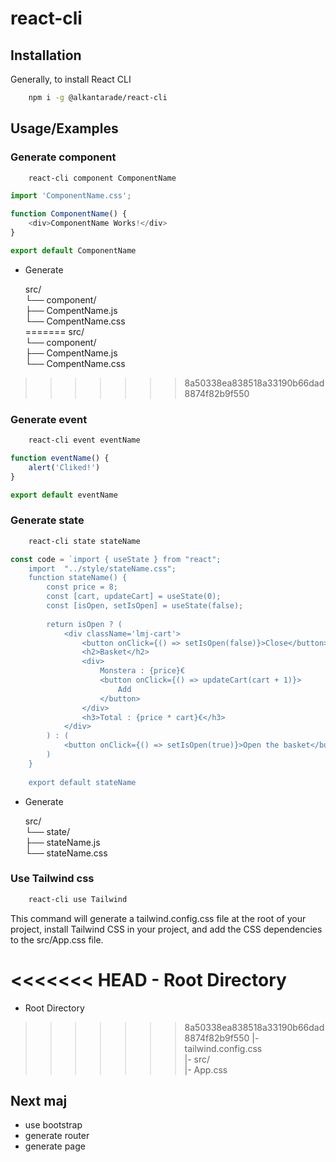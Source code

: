 # react-cli


## Installation

Generally, to install React CLI

```bash
    npm i -g @alkantarade/react-cli
```

## Usage/Examples

### Generate component

```bash 
    react-cli component ComponentName
```

```javascript
import 'ComponentName.css';

function ComponentName() {
    <div>ComponentName Works!</div>
}

export default ComponentName
```
- Generate 

    src/                       
    └── component/             
        ├── CompentName.js     
        └── CompentName.css    
=======
src/                       
└── component/             
   ├── CompentName.js     
   └── CompentName.css    
>>>>>>> 8a50338ea838518a33190b66dad8874f82b9f550

### Generate event 

```bash 
    react-cli event eventName
```

```javascript
function eventName() {
    alert('Cliked!')
}

export default eventName
```

### Generate state 

```bash 
    react-cli state stateName
```

```javascript
const code = `import { useState } from "react";
    import  "../style/stateName.css";
    function stateName() {
        const price = 8;
        const [cart, updateCart] = useState(0);
        const [isOpen, setIsOpen] = useState(false);
    
        return isOpen ? (
            <div className='lmj-cart'>
                <button onClick={() => setIsOpen(false)}>Close</button>
                <h2>Basket</h2>
                <div>
                    Monstera : {price}€
                    <button onClick={() => updateCart(cart + 1)}>
                        Add
                    </button>
                </div>
                <h3>Total : {price * cart}€</h3>
            </div>
        ) : (
            <button onClick={() => setIsOpen(true)}>Open the basket</button>
        )
    }
    
    export default stateName
```
- Generate 

    src/                       
    └── state/             
        ├── stateName.js     
        └── stateName.css    

### Use Tailwind css

```bash 
    react-cli use Tailwind
```

This command will generate a tailwind.config.css file at the root of your project, install Tailwind CSS in your project, and add the CSS dependencies to the src/App.css file.

<<<<<<< HEAD
    - Root Directory           
=======
- Root Directory           
>>>>>>> 8a50338ea838518a33190b66dad8874f82b9f550
    |- tailwind.config.css     
    |- src/                    
        |- App.css             


## Next maj

- use bootstrap
- generate router
- generate page
